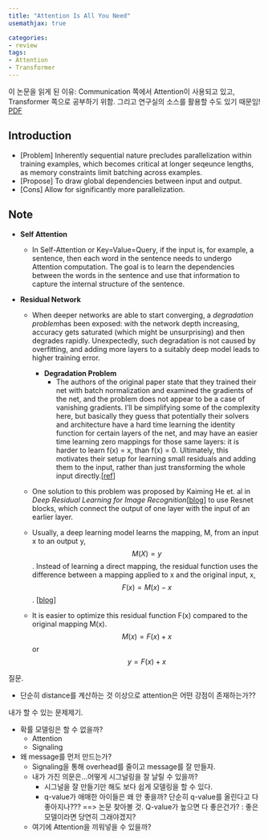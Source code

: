 ```yaml
---
title: "Attention Is All You Need"
usemathjax: true

categories:
- review
tags:
- Attention
- Transformer
---
```


이 논문을 읽게 된 이유: Communication 쪽에서 Attention이 사용되고 있고, Transformer 쪽으로 공부하기 위함. 그리고 연구실의 소스를 활용할 수도 있기 때문임! [PDF](https://arxiv.org/abs/1706.03762)



## Introduction

* [Problem] Inherently sequential nature precludes parallelization within training examples, which becomes critical at longer seqeunce lengths, as memory constraints limit batching across examples.
* [Propose] To draw global dependencies between input and output.
* [Cons] Allow for significantly more parallelization.



## Note

* **Self Attention**
  - In Self-Attention or Key=Value=Query, if the input is, for example, a sentence, then each word in the sentence needs to undergo Attention computation. The goal is to learn the dependencies between the words in the sentence and use that information to capture the internal structure of the sentence.

* **Residual Network**

  * When deeper networks are able to start converging, a *degradation problem*has been exposed: with the network depth increasing, accuracy gets saturated (which might be unsurprising) and then degrades rapidly. Unexpectedly, such degradation is not caused by overfitting, and adding more layers to a suitably deep model leads to higher training error.
    * **Degradation Problem**
      * The authors of the original paper state that they trained their net with batch normalization and examined the gradients of the net, and the problem does not appear to be a case of vanishing gradients. I’ll be simplifying some of the complexity here, but basically they guess that potentially their solvers and architecture have a hard time learning the identity function for certain layers of the net, and may have an easier time learning zero mappings for those same layers: it is harder to learn f(x) = x, than f(x) = 0. Ultimately, this motivates their setup for learning small residuals and adding them to the input, rather than just transforming the whole input directly.[[ref](https://www.quora.com/What-exactly-is-the-degradation-problem-that-Deep-Residual-Networks-try-to-alleviate)]

  

  * One solution to this problem was proposed by Kaiming He et. al in *Deep Residual Learning for Image Recognition*[[blog](https://kharshit.github.io/blog/2018/09/07/skip-connections-and-residual-blocks#myfootnote1)] to use Resnet blocks, which connect the output of one layer with the input of an earlier layer. 
  * Usually, a deep learning model learns the mapping, M, from an input x to an output y, $$M(X) = y$$. Instead of learning a direct mapping, the residual function uses the difference between a mapping applied to x and the original input, x, $$F(x) = M(x) - x$$. [[blog](https://kharshit.github.io/blog/2018/09/07/skip-connections-and-residual-blocks)]
  * It is easier to optimize this residual function F(x) compared to the original mapping M(x). 
    $$M(x) = F(x) + x$$ or $$y = F(x) + x$$

질문.

- 단순히 distance를 계산하는 것 이상으로 attention은 어떤 강점이 존재하는가??



내가 할 수 있는 문제제기.

- 확률 모델링은 할 수 없을까?
  - Attention
  - Signaling
- 왜 message를 먼저 만드는가?
  - Signaling을 통해 overhead를 줄이고 message를 잘 만들자.
  - 내가 가진 의문은...어떻게 시그널링을 잘 날릴 수 있을까?
    - 시그널을 잘 만들기만 해도 보다 쉽게 모델링을 할 수 있다.
    - q-value가 애매한 아이들은 왜 안 좋을까? 단순히 q-value를 올린다고 다 좋아지나??? 
      ==> 논문 찾아볼 것. Q-value가 높으면 다 좋은건가? : 좋은 모델이라면 당연히 그래야겠지?
  - 여기에 Attention을 끼워넣을 수 있을까?



